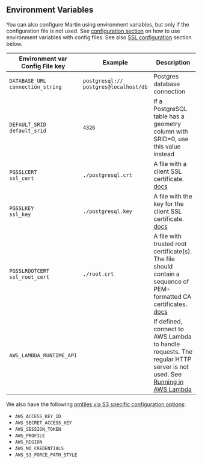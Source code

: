 ## Environment Variables

You can also configure Martin using environment variables, but only if the configuration file is not used.
See [configuration section](config-file.md) on how to use environment variables with config files.
See also [SSL configuration](pg-connections.md#postgresql-ssl-connections) section below.

| Environment var <br/> Config File key    | Example                                     | Description                                                                                                                                                                                                |
|------------------------------------------|---------------------------------------------|------------------------------------------------------------------------------------------------------------------------------------------------------------------------------------------------------------|
| `DATABASE_URL` <br/> `connection_string` | `postgresql://`<br/>`postgres@localhost/db` | Postgres database connection                                                                                                                                                                               |
| `DEFAULT_SRID` <br/> `default_srid`      | `4326`                                      | If a PostgreSQL table has a geometry column with SRID=0, use this value instead                                                                                                                            |
| `PGSSLCERT` <br/> `ssl_cert`             | `./postgresql.crt`                          | A file with a client SSL certificate. [docs](https://www.postgresql.org/docs/current/libpq-connect.html#LIBPQ-CONNECT-SSLCERT)                                                                             |
| `PGSSLKEY` <br/> `ssl_key`               | `./postgresql.key`                          | A file with the key for the client SSL certificate. [docs](https://www.postgresql.org/docs/current/libpq-connect.html#LIBPQ-CONNECT-SSLKEY)                                                                |
| `PGSSLROOTCERT` <br/> `ssl_root_cert`    | `./root.crt`                                | A file with trusted root certificate(s). The file should contain a sequence of PEM-formatted CA certificates. [docs](https://www.postgresql.org/docs/current/libpq-connect.html#LIBPQ-CONNECT-SSLROOTCERT) |
| `AWS_LAMBDA_RUNTIME_API`                 |                                             | If defined, connect to AWS Lambda to handle requests. The regular HTTP server is not used. See [Running in AWS Lambda](run-with-lambda.md)                                                                 |

We also have the following [pmtiles via S3 specific configuration options](sources-files.md#serving-pmtiles-via-s3):

- `AWS_ACCESS_KEY_ID`
- `AWS_SECRET_ACCESS_KEY`
- `AWS_SESSION_TOKEN`
- `AWS_PROFILE`
- `AWS_REGION`
- `AWS_NO_CREDENTIALS`
- `AWS_S3_FORCE_PATH_STYLE`
